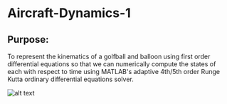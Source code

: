 # Aircraft-Dynamics-1

## Purpose:
To represent the kinematics of a golfball and balloon using first order differential equations so that we can numerically compute the states of each with respect to time using MATLAB's adaptive 4th/5th order Runge Kutta ordinary differential equations solver.


![alt text](https://github.com/jacklambert122/Aircraft-Dynamics-1/tree/main/Images/golfball.png?raw=true)